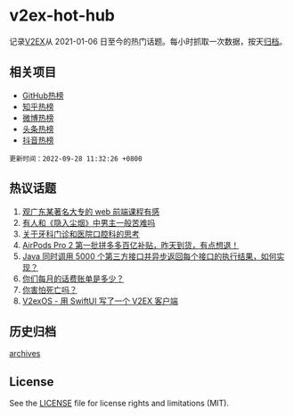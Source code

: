 # v2ex-hot-hub

 记录[V2EX](https://www.v2ex.com/)从 2021-01-06 日至今的热门话题。每小时抓取一次数据，按天[归档](archives)。
 
 ## 相关项目

- [GitHub热榜](https://github.com/snaildev/github-hot-hub)
- [知乎热榜](https://github.com/snaildev/zhihu-hot-hub)
- [微博热榜](https://github.com/snaildev/weibo-hot-hub)
- [头条热榜](https://github.com/snaildev/toutiao-hot-hub)
- [抖音热榜](https://github.com/snaildev/douyin-hot-hub)


 `更新时间：2022-09-28 11:32:26 +0800`

## 热议话题

1. [观广东某著名大专的 web 前端课程有感](https://www.v2ex.com/t/883258)
1. [有人和《隐入尘烟》中男主一般苦难吗](https://www.v2ex.com/t/883380)
1. [关于牙科门诊和医院口腔科的思考](https://www.v2ex.com/t/883241)
1. [AirPods Pro 2 第一批拼多多百亿补贴，昨天到货，有点想退！](https://www.v2ex.com/t/883427)
1. [Java 同时调用 5000 个第三方接口并异步返回每个接口的执行结果，如何实现？](https://www.v2ex.com/t/883302)
1. [你们每月的话费账单是多少？](https://www.v2ex.com/t/883439)
1. [你害怕死亡吗？](https://www.v2ex.com/t/883444)
1. [V2exOS - 用 SwiftUI 写了一个 V2EX 客户端](https://www.v2ex.com/t/883252)

## 历史归档

[archives](archives)

## License

See the [LICENSE](LICENSE) file for license rights and limitations (MIT).
